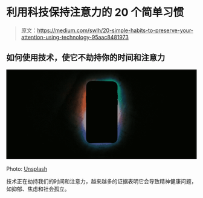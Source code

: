 # 利用科技保持注意力的 20 个简单习惯

> 原文：<https://medium.com/swlh/20-simple-habits-to-preserve-your-attention-using-technology-95aac8481973>

## 如何使用技术，使它不劫持你的时间和注意力

![](img/6bcc52971833ba7e2a1d6f4d4265a17c.png)

Photo: [Unsplash](http://unsplash.com)

技术正在劫持我们的时间和注意力，越来越多的证据表明它会导致精神健康问题，如抑郁、焦虑和社会孤立。